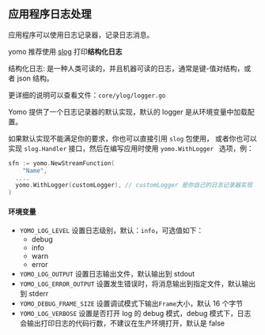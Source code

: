 ## 应用程序日志处理


应用程序可以使用日志记录器，记录日志消息。

yomo 推荐使用 [slog](https://pkg.go.dev/golang.org/x/exp/slog) 打印**结构化日志**

结构化日志: 是一种人类可读的，并且机器可读的日志，通常是键-值对结构，或者 json 结构。

更详细的说明可以查看文件：`core/ylog/logger.go`

Yomo 提供了一个日志记录器的默认实现，默认的 logger 是从环境变量中加载配置。

如果默认实现不能满足你的要求，你也可以直接引用 `slog` 包使用，
或者你也可以实现 `slog.Handler` 接口，然后在编写应用时使用 `yomo.WithLogger ` 选项，例：

```go
sfn := yomo.NewStreamFunction(
	"Name",
  ....
  yomo.WithLogger(customLogger), // customLogger 是你自己的日志记录器实现
)
```

#### 环境变量

- `YOMO_LOG_LEVEL`  设置日志级别，默认：`info`，可选值如下：
  - debug
  - info
  - warn
  - error
- `YOMO_LOG_OUTPUT` 设置日志输出文件，默认输出到 stdout
- `YOMO_LOG_ERROR_OUTPUT` 设置发生错误时，将消息输出到指定文件，默认输出到 stderr
- `YOMO_DEBUG_FRAME_SIZE`  设置调试模式下输出`Frame`大小，默认 16 个字节                   
- `YOMO_LOG_VERBOSE` 设置是否打开 log 的 debug 模式，debug 模式下，日志会输出打印日志的代码行数，不建议在生产环境打开，默认是 false
